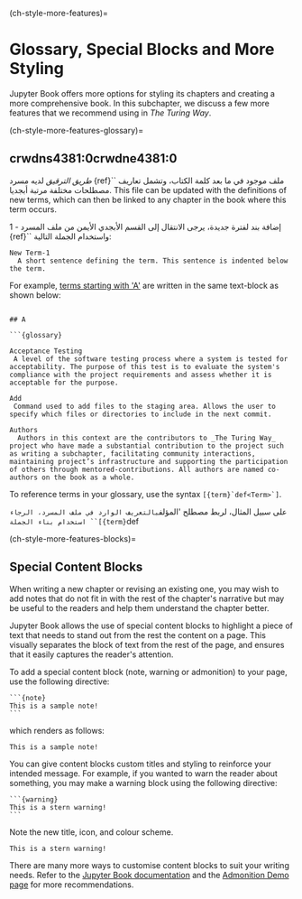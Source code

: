 (ch-style-more-features)=
# Glossary, Special Blocks and More Styling

Jupyter Book offers more options for styling its chapters and creating a more comprehensive book. In this subchapter, we discuss a few more features that we recommend using in _The Turing Way_.

(ch-style-more-features-glossary)=
## crwdns4381:0crwdne4381:0

_طريق الترقيق_ لديه مسرد {ref}`` ملف موجود في ما بعد كلمة الكتاب، وتشمل تعاريف مصطلحات مختلفة مرتبة أبجديا. This file can be updated with the definitions of new terms, which can then be linked to any chapter in the book where this term occurs.

1 - إضافة بند لفترة جديدة، يرجى الانتقال إلى القسم الأبجدي الأيمن من ملف المسرد {ref}`` واستخدام الجملة التالية:

```
New Term-1
  A short sentence defining the term. This sentence is indented below the term.
```

For example, [terms starting with 'A'](https://the-turing-way.netlify.app/afterword/afterword.html#a) are written in the same text-block as shown below:
```

## A

```{glossary}

Acceptance Testing
 A level of the software testing process where a system is tested for acceptability. The purpose of this test is to evaluate the system's compliance with the project requirements and assess whether it is acceptable for the purpose.

Add
 Command used to add files to the staging area. Allows the user to specify which files or directories to include in the next commit.

Authors
  Authors in this context are the contributors to _The Turing Way_ project who have made a substantial contribution to the project such as writing a subchapter, facilitating community interactions, maintaining project’s infrastructure and supporting the participation of others through mentored-contributions. All authors are named co-authors on the book as a whole.

```

To reference terms in your glossary, use the syntax ``[{term}`def<Term>`]``.

على سبيل المثال، لربط مصطلح 'المؤلف`بالتعريف الوارد في ملف المسرد، الرجاء استخدام بناء الجملة ``[{term}`def

(ch-style-more-features-blocks)=
## Special Content Blocks

When writing a new chapter or revising an existing one, you may wish to add notes that do not fit in with the rest of the chapter's narrative but may be useful to the readers and help them understand the chapter better.

Jupyter Book allows the use of special content blocks to highlight a piece of text that needs to stand out from the rest the content on a page. This visually separates the block of text from the rest of the page, and ensures that it easily captures the reader's attention.

To add a special content block (note, warning or admonition) to your page, use the following directive:

````
```{note}
This is a sample note!
```
````
which renders as follows:

```{note}
This is a sample note!
```

You can give content blocks custom titles and styling to reinforce your intended message. For example, if you wanted to warn the reader about something, you may make a warning block using the following directive:

````
```{warning}
This is a stern warning!
```
````
Note the new title, icon, and colour scheme.

```{warning}
This is a stern warning!
```

There are many more ways to customise content blocks to suit your writing needs. Refer to the [Jupyter Book documentation](https://jupyterbook.org/content/content-blocks.html#notes-warnings-and-other-admonitions) and the [Admonition Demo page](https://sphinx-book-theme.readthedocs.io/en/latest/reference/demo.html#admonitions) for more recommendations.
